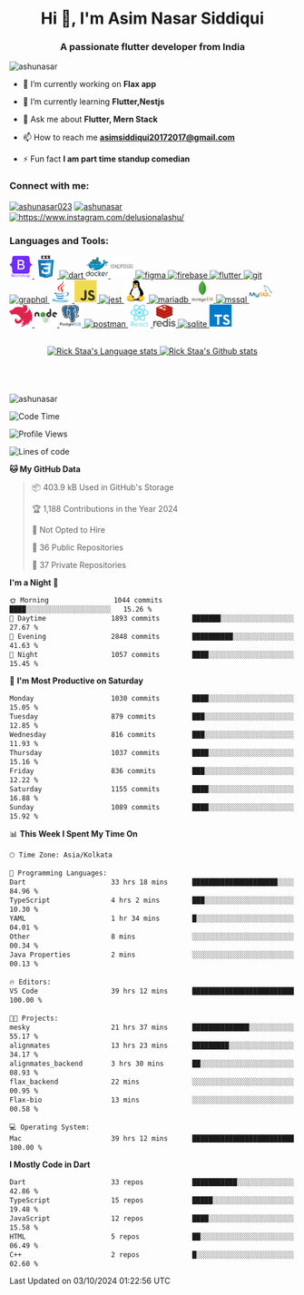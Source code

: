 <h1 align="center">Hi 👋, I'm Asim Nasar Siddiqui</h1>
<h3 align="center">A passionate flutter developer from India</h3>

<p align="left"> <img src="https://komarev.com/ghpvc/?username=ashunasar&label=Profile%20views&color=0e75b6&style=flat" alt="ashunasar" /> </p>


- 🔭 I’m currently working on **Flax app**

- 🌱 I’m currently learning **Flutter,Nestjs**

- 💬 Ask me about **Flutter, Mern Stack**

- 📫 How to reach me **asimsiddiqui20172017@gmail.com**

- ⚡ Fun fact **I am part time standup comedian**

<h3 align="left">Connect with me:</h3>
<p align="left">
<a href="https://twitter.com/ashunasar023" target="blank"><img align="center" src="https://raw.githubusercontent.com/rahuldkjain/github-profile-readme-generator/master/src/images/icons/Social/twitter.svg" alt="ashunasar023" height="30" width="40" /></a>
<a href="https://linkedin.com/in/ashunasar" target="blank"><img align="center" src="https://raw.githubusercontent.com/rahuldkjain/github-profile-readme-generator/master/src/images/icons/Social/linked-in-alt.svg" alt="ashunasar" height="30" width="40" /></a>
<a href="https://www.instagram.com/delusionalashu/" target="blank"><img align="center" src="https://raw.githubusercontent.com/rahuldkjain/github-profile-readme-generator/master/src/images/icons/Social/instagram.svg" alt="https://www.instagram.com/delusionalashu/" height="30" width="40" /></a>
</p>

<h3 align="left">Languages and Tools:</h3>
<p align="left"> <a href="https://getbootstrap.com" target="_blank" rel="noreferrer"> <img src="https://raw.githubusercontent.com/devicons/devicon/master/icons/bootstrap/bootstrap-plain-wordmark.svg" alt="bootstrap" width="40" height="40"/> </a> <a href="https://www.w3schools.com/css/" target="_blank" rel="noreferrer"> <img src="https://raw.githubusercontent.com/devicons/devicon/master/icons/css3/css3-original-wordmark.svg" alt="css3" width="40" height="40"/> </a> <a href="https://dart.dev" target="_blank" rel="noreferrer"> <img src="https://www.vectorlogo.zone/logos/dartlang/dartlang-icon.svg" alt="dart" width="40" height="40"/> </a> <a href="https://www.docker.com/" target="_blank" rel="noreferrer"> <img src="https://raw.githubusercontent.com/devicons/devicon/master/icons/docker/docker-original-wordmark.svg" alt="docker" width="40" height="40"/> </a> <a href="https://expressjs.com" target="_blank" rel="noreferrer"> <img src="https://raw.githubusercontent.com/devicons/devicon/master/icons/express/express-original-wordmark.svg" alt="express" width="40" height="40"/> </a> <a href="https://www.figma.com/" target="_blank" rel="noreferrer"> <img src="https://www.vectorlogo.zone/logos/figma/figma-icon.svg" alt="figma" width="40" height="40"/> </a> <a href="https://firebase.google.com/" target="_blank" rel="noreferrer"> <img src="https://www.vectorlogo.zone/logos/firebase/firebase-icon.svg" alt="firebase" width="40" height="40"/> </a> <a href="https://flutter.dev" target="_blank" rel="noreferrer"> <img src="https://www.vectorlogo.zone/logos/flutterio/flutterio-icon.svg" alt="flutter" width="40" height="40"/> </a> <a href="https://git-scm.com/" target="_blank" rel="noreferrer"> <img src="https://www.vectorlogo.zone/logos/git-scm/git-scm-icon.svg" alt="git" width="40" height="40"/> </a> <a href="https://graphql.org" target="_blank" rel="noreferrer"> <img src="https://www.vectorlogo.zone/logos/graphql/graphql-icon.svg" alt="graphql" width="40" height="40"/> </a> <a href="https://www.java.com" target="_blank" rel="noreferrer"> <img src="https://raw.githubusercontent.com/devicons/devicon/master/icons/java/java-original.svg" alt="java" width="40" height="40"/> </a> <a href="https://developer.mozilla.org/en-US/docs/Web/JavaScript" target="_blank" rel="noreferrer"> <img src="https://raw.githubusercontent.com/devicons/devicon/master/icons/javascript/javascript-original.svg" alt="javascript" width="40" height="40"/> </a> <a href="https://jestjs.io" target="_blank" rel="noreferrer"> <img src="https://www.vectorlogo.zone/logos/jestjsio/jestjsio-icon.svg" alt="jest" width="40" height="40"/> </a> <a href="https://www.linux.org/" target="_blank" rel="noreferrer"> <img src="https://raw.githubusercontent.com/devicons/devicon/master/icons/linux/linux-original.svg" alt="linux" width="40" height="40"/> </a> <a href="https://mariadb.org/" target="_blank" rel="noreferrer"> <img src="https://www.vectorlogo.zone/logos/mariadb/mariadb-icon.svg" alt="mariadb" width="40" height="40"/> </a> <a href="https://www.mongodb.com/" target="_blank" rel="noreferrer"> <img src="https://raw.githubusercontent.com/devicons/devicon/master/icons/mongodb/mongodb-original-wordmark.svg" alt="mongodb" width="40" height="40"/> </a> <a href="https://www.microsoft.com/en-us/sql-server" target="_blank" rel="noreferrer"> <img src="https://www.svgrepo.com/show/303229/microsoft-sql-server-logo.svg" alt="mssql" width="40" height="40"/> </a> <a href="https://www.mysql.com/" target="_blank" rel="noreferrer"> <img src="https://raw.githubusercontent.com/devicons/devicon/master/icons/mysql/mysql-original-wordmark.svg" alt="mysql" width="40" height="40"/> </a> <a href="https://nestjs.com/" target="_blank" rel="noreferrer"> <img src="https://raw.githubusercontent.com/devicons/devicon/master/icons/nestjs/nestjs-plain.svg" alt="nestjs" width="40" height="40"/> </a> <a href="https://nodejs.org" target="_blank" rel="noreferrer"> <img src="https://raw.githubusercontent.com/devicons/devicon/master/icons/nodejs/nodejs-original-wordmark.svg" alt="nodejs" width="40" height="40"/> </a> <a href="https://www.postgresql.org" target="_blank" rel="noreferrer"> <img src="https://raw.githubusercontent.com/devicons/devicon/master/icons/postgresql/postgresql-original-wordmark.svg" alt="postgresql" width="40" height="40"/> </a> <a href="https://postman.com" target="_blank" rel="noreferrer"> <img src="https://www.vectorlogo.zone/logos/getpostman/getpostman-icon.svg" alt="postman" width="40" height="40"/> </a> <a href="https://reactjs.org/" target="_blank" rel="noreferrer"> <img src="https://raw.githubusercontent.com/devicons/devicon/master/icons/react/react-original-wordmark.svg" alt="react" width="40" height="40"/> </a> <a href="https://redis.io" target="_blank" rel="noreferrer"> <img src="https://raw.githubusercontent.com/devicons/devicon/master/icons/redis/redis-original-wordmark.svg" alt="redis" width="40" height="40"/> </a> <a href="https://www.sqlite.org/" target="_blank" rel="noreferrer"> <img src="https://www.vectorlogo.zone/logos/sqlite/sqlite-icon.svg" alt="sqlite" width="40" height="40"/> </a> <a href="https://www.typescriptlang.org/" target="_blank" rel="noreferrer"> <img src="https://raw.githubusercontent.com/devicons/devicon/master/icons/typescript/typescript-original.svg" alt="typescript" width="40" height="40"/> </a> </p>

<br/>
<!-- Dark Mode -->
<div align="center"> 
<a href="https://github.com/anuraghazra/github-readme-stats#gh-dark-mode-only">
<img height=259 src="https://github-readme-stats-git-masterrstaa-rickstaa.vercel.app/api/top-langs/?username=ashunasar&layout=compact&langs_count=12&hide_border=true&role=owner,collaborator&theme=dark&bg_color=000000#gh-dark-mode-only" alt="Rick Staa's Language stats" />
</a>
<a href="https://github.com/anuraghazra/github-readme-stats#gh-dark-mode-only">
<img height=259 src="https://github-readme-stats-git-masterrstaa-rickstaa.vercel.app/api?username=ashunasar&show_icons=true&line_height=28&hide_border=true&card_width=347&include_all_commits=true&role=owner,collaborator&show=reviews,discussions_answered&rank_icon=percentile&exclude_repo=github-readme-stats&theme=dark&bg_color=000000#gh-dark-mode-only" alt="Rick Staa's Github stats" />
</a>
</div>

<br/>

<!--
<p><img align="left" src="https://github-readme-stats.vercel.app/api/top-langs?username=ashunasar&show_icons=true&locale=en&layout=compact" alt="ashunasar" /></p> -->

<br>
<!-- <p>&nbsp;<img align="center" src="https://github-readme-stats.vercel.app/api?username=ashunasar&show_icons=true&locale=en" alt="ashunasar" /></p> -->
<br>

<p><img align="center" src="https://streak-stats.demolab.com/?user=ashunasar" alt="ashunasar" /></p>

<!--START_SECTION:waka-->
![Code Time](http://img.shields.io/badge/Code%20Time-877%20hrs%2024%20mins-blue)

![Profile Views](http://img.shields.io/badge/Profile%20Views-0-blue)

![Lines of code](https://img.shields.io/badge/From%20Hello%20World%20I%27ve%20Written-4.6%20million%20lines%20of%20code-blue)

**🐱 My GitHub Data** 

> 📦 403.9 kB Used in GitHub's Storage 
 > 
> 🏆 1,188 Contributions in the Year 2024
 > 
> 🚫 Not Opted to Hire
 > 
> 📜 36 Public Repositories 
 > 
> 🔑 37 Private Repositories 
 > 
**I'm a Night 🦉** 

```text
🌞 Morning                1044 commits        ████░░░░░░░░░░░░░░░░░░░░░   15.26 % 
🌆 Daytime                1893 commits        ███████░░░░░░░░░░░░░░░░░░   27.67 % 
🌃 Evening                2848 commits        ██████████░░░░░░░░░░░░░░░   41.63 % 
🌙 Night                  1057 commits        ████░░░░░░░░░░░░░░░░░░░░░   15.45 % 
```
📅 **I'm Most Productive on Saturday** 

```text
Monday                   1030 commits        ████░░░░░░░░░░░░░░░░░░░░░   15.05 % 
Tuesday                  879 commits         ███░░░░░░░░░░░░░░░░░░░░░░   12.85 % 
Wednesday                816 commits         ███░░░░░░░░░░░░░░░░░░░░░░   11.93 % 
Thursday                 1037 commits        ████░░░░░░░░░░░░░░░░░░░░░   15.16 % 
Friday                   836 commits         ███░░░░░░░░░░░░░░░░░░░░░░   12.22 % 
Saturday                 1155 commits        ████░░░░░░░░░░░░░░░░░░░░░   16.88 % 
Sunday                   1089 commits        ████░░░░░░░░░░░░░░░░░░░░░   15.92 % 
```


📊 **This Week I Spent My Time On** 

```text
🕑︎ Time Zone: Asia/Kolkata

💬 Programming Languages: 
Dart                     33 hrs 18 mins      █████████████████████░░░░   84.96 % 
TypeScript               4 hrs 2 mins        ███░░░░░░░░░░░░░░░░░░░░░░   10.30 % 
YAML                     1 hr 34 mins        █░░░░░░░░░░░░░░░░░░░░░░░░   04.01 % 
Other                    8 mins              ░░░░░░░░░░░░░░░░░░░░░░░░░   00.34 % 
Java Properties          2 mins              ░░░░░░░░░░░░░░░░░░░░░░░░░   00.13 % 

🔥 Editors: 
VS Code                  39 hrs 12 mins      █████████████████████████   100.00 % 

🐱‍💻 Projects: 
mesky                    21 hrs 37 mins      ██████████████░░░░░░░░░░░   55.17 % 
alignmates               13 hrs 23 mins      █████████░░░░░░░░░░░░░░░░   34.17 % 
alignmates_backend       3 hrs 30 mins       ██░░░░░░░░░░░░░░░░░░░░░░░   08.93 % 
flax_backend             22 mins             ░░░░░░░░░░░░░░░░░░░░░░░░░   00.95 % 
Flax-bio                 13 mins             ░░░░░░░░░░░░░░░░░░░░░░░░░   00.58 % 

💻 Operating System: 
Mac                      39 hrs 12 mins      █████████████████████████   100.00 % 
```

**I Mostly Code in Dart** 

```text
Dart                     33 repos            ███████████░░░░░░░░░░░░░░   42.86 % 
TypeScript               15 repos            █████░░░░░░░░░░░░░░░░░░░░   19.48 % 
JavaScript               12 repos            ████░░░░░░░░░░░░░░░░░░░░░   15.58 % 
HTML                     5 repos             ██░░░░░░░░░░░░░░░░░░░░░░░   06.49 % 
C++                      2 repos             █░░░░░░░░░░░░░░░░░░░░░░░░   02.60 % 
```




 Last Updated on 03/10/2024 01:22:56 UTC
<!--END_SECTION:waka-->

